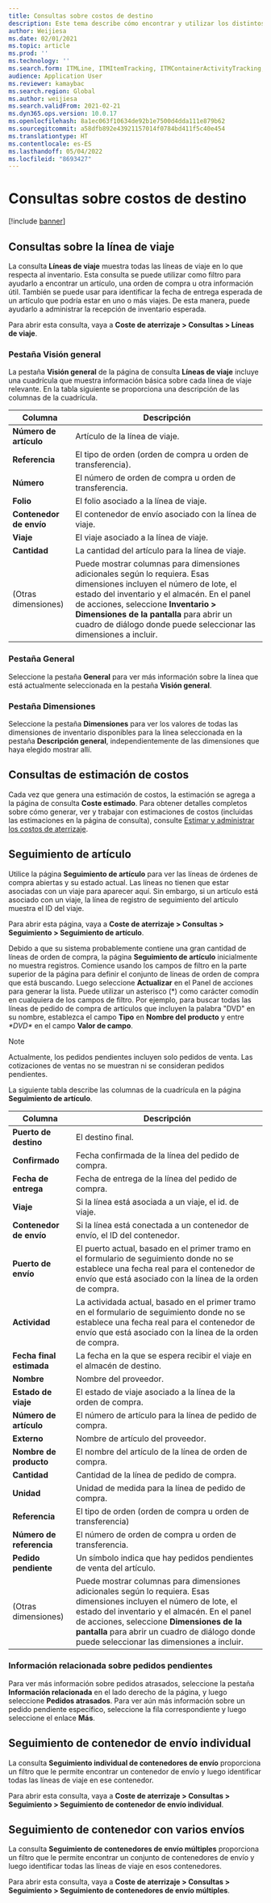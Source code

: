 ```yaml
---
title: Consultas sobre costos de destino
description: Este tema describe cómo encontrar y utilizar los distintos tipos de consultas que están disponibles para el módulo de costos de entrega.
author: Weijiesa
ms.date: 02/01/2021
ms.topic: article
ms.prod: ''
ms.technology: ''
ms.search.form: ITMLine, ITMItemTracking, ITMContainerActivityTracking, ITMContainerTracking
audience: Application User
ms.reviewer: kamaybac
ms.search.region: Global
ms.author: weijiesa
ms.search.validFrom: 2021-02-21
ms.dyn365.ops.version: 10.0.17
ms.openlocfilehash: 8a1ec063f10634de92b1e7500d4dda111e879b62
ms.sourcegitcommit: a58dfb892e43921157014f0784bd411f5c40e454
ms.translationtype: HT
ms.contentlocale: es-ES
ms.lasthandoff: 05/04/2022
ms.locfileid: "8693427"
---
```

# <a name="landed-cost-inquiries"></a>Consultas sobre costos de destino

[!include [banner](../../includes/banner.md)]

## <a name="voyage-line-inquiries"></a>Consultas sobre la línea de viaje

La consulta **Líneas de viaje** muestra todas las líneas de viaje en lo que respecta al inventario. Esta consulta se puede utilizar como filtro para ayudarlo a encontrar un artículo, una orden de compra u otra información útil. También se puede usar para identificar la fecha de entrega esperada de un artículo que podría estar en uno o más viajes. De esta manera, puede ayudarlo a administrar la recepción de inventario esperada.

Para abrir esta consulta, vaya a **Coste de aterrizaje \> Consultas \> Líneas de viaje**.

### <a name="overview-tab"></a>Pestaña Visión general

La pestaña **Visión general** de la página de consulta **Líneas de viaje** incluye una cuadrícula que muestra información básica sobre cada línea de viaje relevante. En la tabla siguiente se proporciona una descripción de las columnas de la cuadrícula.

| Columna | Descripción |
|---|---|
| **Número de artículo** | Artículo de la línea de viaje. |
| **Referencia** | El tipo de orden (orden de compra u orden de transferencia). |
| **Número** | El número de orden de compra u orden de transferencia. |
| **Folio** | El folio asociado a la línea de viaje. |
| **Contenedor de envío** | El contenedor de envío asociado con la línea de viaje. |
| **Viaje** | El viaje asociado a la línea de viaje. |
| **Cantidad** | La cantidad del artículo para la línea de viaje. |
| (Otras dimensiones) | Puede mostrar columnas para dimensiones adicionales según lo requiera. Esas dimensiones incluyen el número de lote, el estado del inventario y el almacén. En el panel de acciones, seleccione **Inventario \> Dimensiones de la pantalla** para abrir un cuadro de diálogo donde puede seleccionar las dimensiones a incluir. |

### <a name="general-tab"></a>Pestaña General

Seleccione la pestaña **General** para ver más información sobre la línea que está actualmente seleccionada en la pestaña **Visión general**.

### <a name="dimensions-tab"></a>Pestaña Dimensiones

Seleccione la pestaña **Dimensiones** para ver los valores de todas las dimensiones de inventario disponibles para la línea seleccionada en la pestaña **Descripción general**, independientemente de las dimensiones que haya elegido mostrar allí.

## <a name="cost-estimate-inquiries"></a>Consultas de estimación de costos

Cada vez que genera una estimación de costos, la estimación se agrega a la página de consulta **Coste estimado**. Para obtener detalles completos sobre cómo generar, ver y trabajar con estimaciones de costos (incluidas las estimaciones en la página de consulta), consulte [Estimar y administrar los costos de aterrizaje](estimate-manage-landed-costs.md).

## <a name="item-tracking"></a>Seguimiento de artículo

Utilice la página **Seguimiento de artículo** para ver las líneas de órdenes de compra abiertas y su estado actual. Las líneas no tienen que estar asociadas con un viaje para aparecer aquí. Sin embargo, si un artículo está asociado con un viaje, la línea de registro de seguimiento del artículo muestra el ID del viaje.

Para abrir esta página, vaya a **Coste de aterrizaje \> Consultas \> Seguimiento \> Seguimiento de artículo**.

Debido a que su sistema probablemente contiene una gran cantidad de líneas de orden de compra, la página **Seguimiento de artículo** inicialmente no muestra registros. Comience usando los campos de filtro en la parte superior de la página para definir el conjunto de líneas de orden de compra que está buscando. Luego seleccione **Actualizar** en el Panel de acciones para generar la lista. Puede utilizar un asterisco (\*) como carácter comodín en cualquiera de los campos de filtro. Por ejemplo, para buscar todas las líneas de pedido de compra de artículos que incluyen la palabra "DVD" en su nombre, establezca el campo **Tipo** en **Nombre del producto** y entre *\*DVD\** en el campo **Valor de campo**.

> [!NOTE]
> Actualmente, los pedidos pendientes incluyen solo pedidos de venta. Las cotizaciones de ventas no se muestran ni se consideran pedidos pendientes.

La siguiente tabla describe las columnas de la cuadrícula en la página **Seguimiento de artículo**.

| Columna | Descripción |
|---|---|
| **Puerto de destino** | El destino final. |
| **Confirmado** | Fecha confirmada de la línea del pedido de compra. |
| **Fecha de entrega** | Fecha de entrega de la línea del pedido de compra. |
| **Viaje** | Si la línea está asociada a un viaje, el id. de viaje. |
| **Contenedor de envío** | Si la línea está conectada a un contenedor de envío, el ID del contenedor. |
| **Puerto de envío** | El puerto actual, basado en el primer tramo en el formulario de seguimiento donde no se establece una fecha real para el contenedor de envío que está asociado con la línea de la orden de compra. |
| **Actividad** | La actividada actual, basado en el primer tramo en el formulario de seguimiento donde no se establece una fecha real para el contenedor de envío que está asociado con la línea de la orden de compra. |
| **Fecha final estimada** | La fecha en la que se espera recibir el viaje en el almacén de destino. |
| **Nombre** | Nombre del proveedor. |
| **Estado de viaje** | El estado de viaje asociado a la línea de la orden de compra. |
| **Número de artículo** | El número de artículo para la línea de pedido de compra. |
| **Externo** | Nombre de artículo del proveedor. |
| **Nombre de producto** | El nombre del artículo de la línea de orden de compra. |
| **Cantidad** | Cantidad de la línea de pedido de compra. |
| **Unidad** | Unidad de medida para la línea de pedido de compra. |
| **Referencia** | El tipo de orden (orden de compra u orden de transferencia) |
| **Número de referencia** | El número de orden de compra u orden de transferencia. |
| **Pedido pendiente** | Un símbolo indica que hay pedidos pendientes de venta del artículo. |
| (Otras dimensiones) | Puede mostrar columnas para dimensiones adicionales según lo requiera. Esas dimensiones incluyen el número de lote, el estado del inventario y el almacén. En el panel de acciones, seleccione **Dimensiones de la pantalla** para abrir un cuadro de diálogo donde puede seleccionar las dimensiones a incluir. |

### <a name="related-information-about-backorders"></a>Información relacionada sobre pedidos pendientes

Para ver más información sobre pedidos atrasados, seleccione la pestaña **Información relacionada** en el lado derecho de la página, y luego seleccione **Pedidos atrasados**. Para ver aún más información sobre un pedido pendiente específico, seleccione la fila correspondiente y luego seleccione el enlace **Más**.

## <a name="individual-shipping-container-tracking"></a>Seguimiento de contenedor de envío individual

La consulta **Seguimiento individual de contenedores de envío** proporciona un filtro que le permite encontrar un contenedor de envío y luego identificar todas las líneas de viaje en ese contenedor.

Para abrir esta consulta, vaya a **Coste de aterrizaje \> Consultas \> Seguimiento \> Seguimiento de contenedor de envío individual**.

## <a name="multiple-shipping-container-tracking"></a>Seguimiento de contenedor con varios envíos

La consulta **Seguimiento de contenedores de envío múltiples** proporciona un filtro que le permite encontrar un conjunto de contenedores de envío y luego identificar todas las líneas de viaje en esos contenedores.

Para abrir esta consulta, vaya a **Coste de aterrizaje \> Consultas \> Seguimiento \> Seguimiento de contenedores de envío múltiples**.
